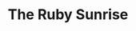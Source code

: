 ---
title: The Ruby Sunrise
year: 2008
opening_date: 2008-02-29
closing_date: 2008-03-15
layout: productions
image:
image_caption:
image_credit:
playbill: 
category: play
Theatre: Theatre Jacksonville
Venue: Little Theatre
cast:
  Ruby: Miranda Lawson
  Henry: Joseph Walz
  Lois: Marcia Morgen-Cook
  Lulu: Tracy Olin
  Tad Rose: Josh Waller
  Martin Marcus: Roger Lowe
  Suzie Tyrone: Noelle Jaycox
  Paul Benjamin: Joseph Walz
  Ethel Reed: Marcia Morgen-Cook
  Elizabeth Hunter: Miranda Lawson
  Cameraman: Chaz Miller
  Make-up Girl: Jessica Palombo
  Assistant Director: TJ Kline
crew:
  Director: Shirley Sacks
  Technical Direcor: Jeffery L. Wagoner
  Assistant Technical Director: Jeremy Lambeth
  Scenic Design: Kelly J. Wagoner
  Lighting Design: Jeffery L. Wagoner
  Costume Design: Tracy Olin
  Stage Manager: Geoff Weeks
  Assistant Stage Manager: Rhianna Hurt
  Sound Design: 
    - Shirley Sacks
    - Michael Lipp
  Technical Advisor: Sean Olin
  Properties: 
    - Abigail Saenz
    - Mark Stater
    - Kelly J. Wagoner
  Light Board Operation: Gloria Pepe
  Costume Crew: 
    - Sarah-Kate Braddy
    - Colleen Doherty
    - Jessica Judge
  Running Crew: 
    - Greg Odenwald
    - Chaz Miller
    - Abigail Saenz
    - Meon Graham
    - Becca Runyan
    - Janna Pettegrew
  Sound Board Operator: Neal Thorburn
  Set Construction: 
    - Greg Odenwald
    - Mark Stater
    - Rita Ferrar
    - Gloria Pepe
    - John McSweeney
    - Neal Thorburn
    - Chaz Miller
    - Stephen Brazile
    - Phillip Grow
    - Chris Stone
external_links:
---
